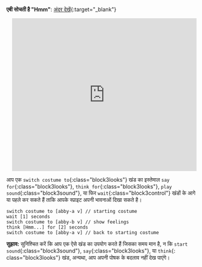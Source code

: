 **एबी सोचती है "Hmm"**: [अंदर देखें](https://scratch.mit.edu/projects/498767227/editor){:target="_blank"}
<div class="scratch-preview" style="margin-left: 15px;">
  <iframe allowtransparency="true" width="485" height="402" src="https://scratch.mit.edu/projects/embed/498767227/?autostart=false" frameborder="0"></iframe>
</div>

आप एक `switch costume to`{:class="block3looks"} खंड का इस्तेमाल `say for`{:class="block3looks"}, `think for`{:class="block3looks"}, `play sound`{:class="block3sound"}, या फिर `wait`{:class="block3control"} खंडों के आगे या पहले कर सकते हैं ताकि आपके स्प्राइट अपनी भावनाओं दिखा सकते है।

```blocks3
switch costume to [abby-a v] // starting costume
wait [1] seconds
switch costume to [abby-b v] // show feelings
think [Hmm...] for [2] seconds
switch costume to [abby-a v] // back to starting costume
```

**सुझाव:** सुनिश्चित करें कि आप एक ऐसे खंड का उपयोग करते हैं जिसका समय मान है, न कि `start sound`{:class="block3sound"}, `say`{:class="block3looks"}, या `think`{: class="block3looks"} खंड, अन्यथा, आप अपनी पोषक के बदलाव नहीं देख पाएंगे।



